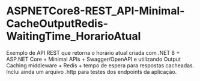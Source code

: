 # ASPNETCore8-REST_API-Minimal-CacheOutputRedis-WaitingTime_HorarioAtual
Exemplo de API REST que retorna o horário atual criada com .NET 8 + ASP.NET Core + Minimal APIs + Swagger/OpenAPI e utilizando Output Caching middleware + Redis + tempo de espera para respostas cacheadas. Inclui ainda um arquivo .http para testes dos endpoints da aplicação.
